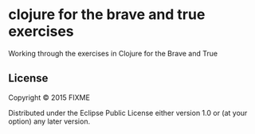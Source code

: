 # clojure for the brave and true exercises

Working through the exercises in Clojure for the Brave and True

## License

Copyright © 2015 FIXME

Distributed under the Eclipse Public License either version 1.0 or (at
your option) any later version.
